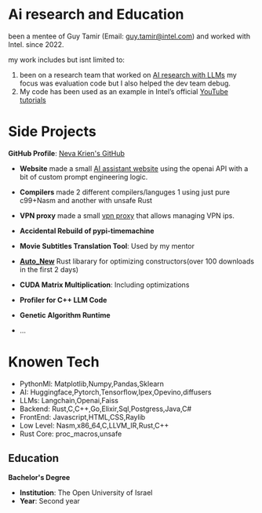 # Ai research and Education
been a mentee of Guy Tamir (Email: guy.tamir@intel.com) and worked with Intel.
since 2022. 

my work includes but isnt limited to:

1. been on a research team that worked on [AI research with LLMs](https://arxiv.org/abs/2308) 
my focus was evaluation code but I also helped the dev team debug.
2. My code has been used as an example in Intel’s official [YouTube tutorials](https://www.youtube.com/watch?v=6-ToSvHidy0&list=PLXB3P9W0qDDhtDAjs1U2arVWiyq9z3nDS&index=5)

# Side Projects
**GitHub Profile**: [Neva Krien's GitHub](https://github.com/nevakrien)

- **Website** made a small [AI assistant website](https://github.com/nevakrien/ai_secretary2)
using the openai API with a bit of custom prompt engineering logic.

- **Compilers**
made 2 different compilers/languges 1 using just pure c99+Nasm and another with unsafe Rust

- **VPN proxy**
made a small [vpn proxy](https://github.com/nevakrien/vpn_proxy) that allows managing VPN ips.

- **Accidental Rebuild of pypi-timemachine**

- **Movie Subtitles Translation Tool**: Used by my mentor
- [**Auto_New**](https://crates.io/crates/auto_new) Rust libarary for optimizing constructors(over 100 downloads in the first 2 days)
- **CUDA Matrix Multiplication**: Including optimizations
- **Profiler for C++ LLM Code**
- **Genetic Algorithm Runtime**

- ...


# Knowen Tech
- PythonMl: Matplotlib,Numpy,Pandas,Sklearn
- AI: Huggingface,Pytorch,Tensorflow,Ipex,Opevino,diffusers
- LLMs: Langchain,Openai,Faiss
- Backend: Rust,C,C++,Go,Elixir,Sql,Postgress,Java,C#
- FrontEnd: Javascript,HTML,CSS,Raylib
- Low Level: Nasm,x86_64,C,LLVM_IR,Rust,C++
- Rust Core: proc_macros,unsafe


## Education
**Bachelor's Degree**  
- **Institution**: The Open University of Israel  
- **Year**: Second year  